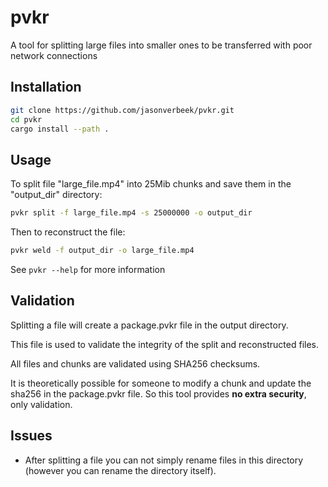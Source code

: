 # pvkr

A tool for splitting large files into smaller ones to be transferred with poor network connections

## Installation

```bash
git clone https://github.com/jasonverbeek/pvkr.git
cd pvkr
cargo install --path .
```
## Usage


To split file "large_file.mp4" into 25Mib chunks and save them in the "output_dir" directory:
```bash
pvkr split -f large_file.mp4 -s 25000000 -o output_dir
```

Then to reconstruct the file:
```bash
pvkr weld -f output_dir -o large_file.mp4
```

See `pvkr --help` for more information


## Validation

Splitting a file will create a package.pvkr file in the output directory.

This file is used to validate the integrity of the split and reconstructed files.

All files and chunks are validated using SHA256 checksums.

It is theoretically possible for someone to modify a chunk and update the sha256 in the package.pvkr file. So this tool provides **no extra security**, only validation.

## Issues

- After splitting a file you can not simply rename files in this directory (however you can rename the directory itself).
